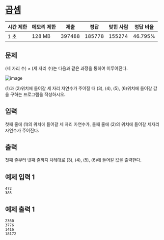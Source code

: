 # [곱셈](https://www.acmicpc.net/problem/2588)

| 시간 제한 | 메모리 제한 | 제출 | 정답 | 맞힌 사람 | 정답 비율 |
| --- | --- | --- | --- | --- | --- |
| 1 초 | 128 MB | 397488 | 185778 | 155274 | 46.795% |

## 문제

(세 자리 수) × (세 자리 수)는 다음과 같은 과정을 통하여 이루어진다.

![image](https://github.com/wkdtjdwns/Java/assets/128266768/fb6676e1-1e5c-4d3f-9167-e158a8339b30)

(1)과 (2)위치에 들어갈 세 자리 자연수가 주어질 때 (3), (4), (5), (6)위치에 들어갈 값을 구하는 프로그램을 작성하시오.

## 입력

첫째 줄에 (1)의 위치에 들어갈 세 자리 자연수가, 둘째 줄에 (2)의 위치에 들어갈 세자리 자연수가 주어진다.

## 출력

첫째 줄부터 넷째 줄까지 차례대로 (3), (4), (5), (6)에 들어갈 값을 출력한다.

## 예제 입력 1

```
472
385

```

## 예제 출력 1

```
2360
3776
1416
18172
```
